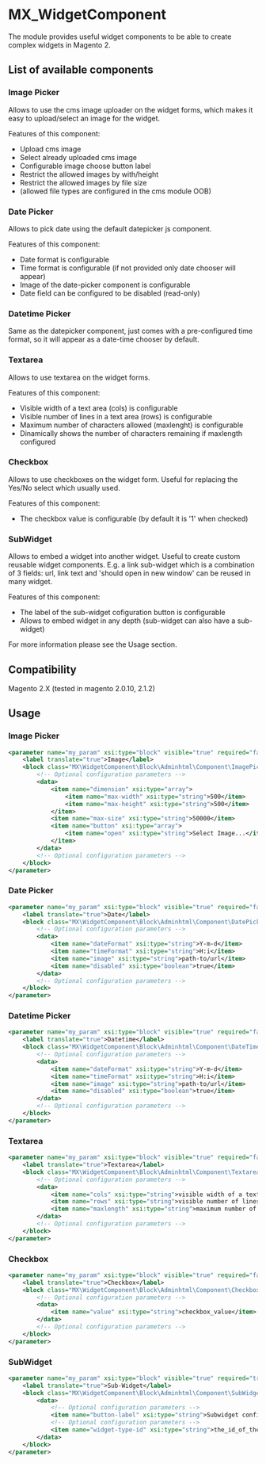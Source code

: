 # MX_WidgetComponent

The module provides useful widget components to be able to create complex widgets in Magento 2.

## List of available components

### Image Picker
Allows to use the cms image uploader on the widget forms, which makes it easy to upload/select an image for the widget.

Features of this component:
- Upload cms image
- Select already uploaded cms image
- Configurable image choose button label
- Restrict the allowed images by with/height
- Restrict the allowed images by file size
- (allowed file types are configured in the cms module OOB)

### Date Picker
Allows to pick date using the default datepicker js component.

Features of this component:
- Date format is configurable
- Time format is configurable (if not provided only date chooser will appear)
- Image of the date-picker component is configurable
- Date field can be configured to be disabled (read-only)

### Datetime Picker
Same as the datepicker component, just comes with a pre-configured time format, so it will appear as a date-time chooser by default.

### Textarea
Allows to use textarea on the widget forms.

Features of this component:
- Visible width of a text area (cols) is configurable
- Visible number of lines in a text area (rows) is configurable
- Maximum number of characters allowed (maxlenght) is configurable
- Dinamically shows the number of characters remaining if maxlength configured

### Checkbox
Allows to use checkboxes on the widget form. Useful for replacing the Yes/No select which usually used.

Features of this component:
- The checkbox value is configurable (by default it is '1' when checked)

### SubWidget
Allows to embed a widget into another widget. Useful to create custom reusable widget components. E.g. a link sub-widget which is a combination of 3 fields: url, link text and 'should open in new window' can be reused in many widget.

Features of this component:
- The label of the sub-widget cofiguration button is configurable
- Allows to embed widget in any depth (sub-widget can also have a sub-widget)


For more information please see the Usage section.

## Compatibility
Magento 2.X (tested in magento 2.0.10, 2.1.2)

## Usage

### Image Picker

```xml
<parameter name="my_param" xsi:type="block" visible="true" required="false">
    <label translate="true">Image</label>
    <block class="MX\WidgetComponent\Block\Adminhtml\Component\ImagePicker">
        <!-- Optional configuration parameters -->
        <data>
            <item name="dimension" xsi:type="array">
                <item name="max-width" xsi:type="string">500</item>
                <item name="max-height" xsi:type="string">500</item>
            </item>
            <item name="max-size" xsi:type="string">50000</item>
            <item name="button" xsi:type="array">
                <item name="open" xsi:type="string">Select Image...</item>
            </item>
        </data>
        <!-- Optional configuration parameters -->
    </block>
</parameter>
```

### Date Picker

```xml
<parameter name="my_param" xsi:type="block" visible="true" required="false">
    <label translate="true">Date</label>
    <block class="MX\WidgetComponent\Block\Adminhtml\Component\DatePicker">
        <!-- Optional configuration parameters -->
        <data>
            <item name="dateFormat" xsi:type="string">Y-m-d</item>
            <item name="timeFormat" xsi:type="string">H:i</item>
            <item name="image" xsi:type="string">path-to/url</item>
            <item name="disabled" xsi:type="boolean">true</item>
        </data>
        <!-- Optional configuration parameters -->
    </block>
</parameter>
```

### Datetime Picker

```xml
<parameter name="my_param" xsi:type="block" visible="true" required="false">
    <label translate="true">Datetime</label>
    <block class="MX\WidgetComponent\Block\Adminhtml\Component\DateTimePicker">
        <!-- Optional configuration parameters -->
        <data>
            <item name="dateFormat" xsi:type="string">Y-m-d</item>
            <item name="timeFormat" xsi:type="string">H:i</item>
            <item name="image" xsi:type="string">path-to/url</item>
            <item name="disabled" xsi:type="boolean">true</item>
        </data>
        <!-- Optional configuration parameters -->
    </block>
</parameter>
```

### Textarea

```xml
<parameter name="my_param" xsi:type="block" visible="true" required="false">
    <label translate="true">Textarea</label>
    <block class="MX\WidgetComponent\Block\Adminhtml\Component\Textarea">
        <!-- Optional configuration parameters -->
        <data>
            <item name="cols" xsi:type="string">visible width of a text area</item>
            <item name="rows" xsi:type="string">visible number of lines in a text area</item>
            <item name="maxlength" xsi:type="string">maximum number of characters allowed in the text area</item>
        </data>
        <!-- Optional configuration parameters -->
    </block>
</parameter>
```

### Checkbox

```xml
<parameter name="my_param" xsi:type="block" visible="true" required="false">
    <label translate="true">Checkbox</label>
    <block class="MX\WidgetComponent\Block\Adminhtml\Component\Checkbox">
        <!-- Optional configuration parameters -->
        <data>
            <item name="value" xsi:type="string">checkbox_value</item>
        </data>
        <!-- Optional configuration parameters -->
    </block>
</parameter>
```
### SubWidget

```xml
<parameter name="my_param" xsi:type="block" visible="true" required="true" sort_order="10">
    <label translate="true">Sub-Widget</label>
    <block class="MX\WidgetComponent\Block\Adminhtml\Component\SubWidget">
        <data>
            <!-- Optional configuration parameters -->
            <item name="button-label" xsi:type="string">Subwidget configuration button text</item>
            <!-- Optional configuration parameters -->
            <item name="widget-type-id" xsi:type="string">the_id_of_the_sub_widget</item>
        </data>
    </block>
</parameter>
```
